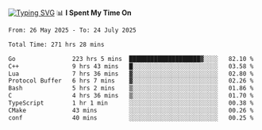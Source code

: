 <a href="https://git.io/typing-svg"><img src="https://readme-typing-svg.demolab.com?font=Fira+Code&weight=700&size=35&pause=2000&center=true&random=false&width=1000&height=250&lines=%F0%9D%98%9B%F0%9D%98%A9%F0%9D%98%A6+%F0%9D%98%AD%F0%9D%98%AA%F0%9D%98%A7%F0%9D%98%A6+%F0%9D%98%B0%F0%9D%98%A7+%F0%9D%98%B5%F0%9D%98%A9%F0%9D%98%AA%F0%9D%98%B4+%F0%9D%98%B8%F0%9D%98%B0%F0%9D%98%B3%F0%9D%98%AD%F0%9D%98%A5+%F0%9D%98%AA%F0%9D%98%B4+%F0%9D%98%B0%F0%9D%98%AF%F0%9D%98%AD%F0%9D%98%BA+%F0%9D%98%B5%F0%9D%98%A9%F0%9D%98%A6+%F0%9D%98%A6%F0%9D%98%AF%F0%9D%98%AB%F0%9D%98%B0%F0%9D%98%BA%F0%9D%98%AE%F0%9D%98%A6%F0%9D%98%AF%F0%9D%98%B5+%F0%9D%98%B0%F0%9D%98%A7+%F0%9D%98%A5%F0%9D%98%A6%F0%9D%98%A4%F0%9D%98%A6%F0%9D%98%B1%F0%9D%98%B5%F0%9D%98%AA%F0%9D%98%B0%F0%9D%98%AF" alt="Typing SVG" /></a>
📊 **I Spent My Time On** 

<!--START_SECTION:waka-->

```txt
From: 26 May 2025 - To: 24 July 2025

Total Time: 271 hrs 28 mins

Go                223 hrs 5 mins  ████████████████████▓░░░░   82.10 %
C++               9 hrs 43 mins   █░░░░░░░░░░░░░░░░░░░░░░░░   03.58 %
Lua               7 hrs 36 mins   ▓░░░░░░░░░░░░░░░░░░░░░░░░   02.80 %
Protocol Buffer   6 hrs 7 mins    ▓░░░░░░░░░░░░░░░░░░░░░░░░   02.26 %
Bash              5 hrs 2 mins    ▒░░░░░░░░░░░░░░░░░░░░░░░░   01.86 %
C                 4 hrs 36 mins   ▒░░░░░░░░░░░░░░░░░░░░░░░░   01.70 %
TypeScript        1 hr 1 min      ░░░░░░░░░░░░░░░░░░░░░░░░░   00.38 %
CMake             43 mins         ░░░░░░░░░░░░░░░░░░░░░░░░░   00.26 %
conf              40 mins         ░░░░░░░░░░░░░░░░░░░░░░░░░   00.25 %
```

<!--END_SECTION:waka-->
